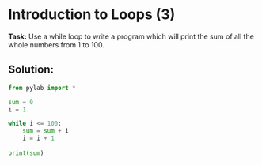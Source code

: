 # Introduction to Loops (3)
**Task:** Use a while loop to write a program which will print the sum of all the whole numbers from 1 to 100.

## Solution:
```python
from pylab import *

sum = 0
i = 1

while i <= 100:
    sum = sum + i
    i = i + 1
    
print(sum)
```
